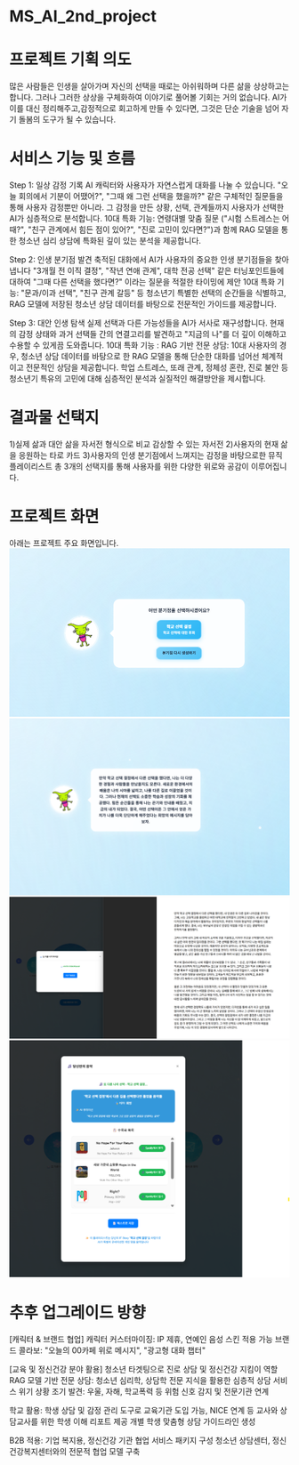 # MS_AI_2nd_project

# 프로젝트 기획 의도 
많은 사람들은 인생을 살아가며 자신의 선택을 때로는 아쉬워하며 다른 삶을 상상하고는 합니다.
그러나 그러한 상상을 구체화하여 이야기로 풀어볼 기회는 거의 없습니다.
AI가 이를 대신 정리해주고,감정적으로 회고하게 만들 수 있다면, 그것은 단순 기술을 넘어 자기 돌봄의 도구가 될 수 있습니다.


# 서비스 기능 및 흐름 
Step 1: 일상 감정 기록
AI 캐릭터와 사용자가 자연스럽게 대화를 나눌 수 있습니다.
"오늘 회의에서 기분이 어땠어?", "그때 왜 그런 선택을 했을까?" 같은 구체적인 질문들을 통해 사용자 감정뿐만 아니라. 그 감정을 만든 상황, 선택, 관계들까지 사용자가 선택한 AI가 심층적으로 분석합니다. 
10대 특화 기능: 연령대별 맞춤 질문 ("시험 스트레스는 어때?", "친구 관계에서 힘든 점이 있어?", "진로 고민이 있다면?")과 함께 RAG 모델을 통한 청소년 심리 상담에 특화된 깊이 있는 분석을 제공합니다.

Step 2: 인생 분기점 발견
축적된 대화에서 AI가 사용자의 중요한 인생 분기점들을 찾아냅니다
"3개월 전 이직 결정", "작년 연애 관계", 대학 전공 선택" 같은 터닝포인트들에 대하여 "그때 다른 선택을 했다면?" 이라는 질문을 적절한 타이밍에 제안 
10대 특화 기능: "문과/이과 선택", "친구 관계 갈등" 등 청소년기 특별한 선택의 순간들을 식별하고, RAG 모델에 저장된 청소년 상담 데이터를 바탕으로 전문적인 가이드를 제공합니다.

Step 3: 대안 인생 탐색
실제 선택과 다른 가능성들을 AI가 서사로 재구성합니다.
현재의 감정 상태와 과거 선택들 간의 연결고리를 발견하고 "지금의 나"를 더 깊이 이해하고 수용할 수 있게끔 도와줍니다. 
10대 특화 기능 : RAG 기반 전문 상담: 10대 사용자의 경우, 청소년 상담 데이터를 바탕으로 한 RAG 모델을 통해 단순한 대화를 넘어선 체계적이고 전문적인 상담을 제공합니다. 학업 스트레스, 또래 관계, 정체성 혼란, 진로 불안 등 청소년기 특유의 고민에 대해 심층적인 분석과 실질적인 해결방안을 제시합니다.

# 결과물 선택지
1)실제 삶과 대안 삶을 자서전 형식으로 비교 감상할 수 있는 자서전 
2)사용자의 현재 삶을 응원하는 타로 카드
3)사용자의 인생 분기점에서 느껴지는 감정을 바탕으로한 뮤직 플레이리스트
총 3개의 선택지를 통해 사용자를 위한 다양한 위로와 공감이 이루어집니다. 



# 프로젝트 화면
아래는 프로젝트 주요 화면입니다.
![if_story_selectmoment](images/if_story_selectmoment.png)
![if_story_summary](images/if_story_summary.png)
![if_story_autobio](images/if_story_autobio.png)
![result_music](images/result_music.png)


# 추후 업그레이드 방향
[캐릭터 & 브랜드 협업]
  캐릭터 커스터마이징: IP 제휴, 연예인 음성 스킨 적용 가능
  브랜드 콜라보: "오늘의 00카페 위로 메시지", "광고형 대화 챕터"

[교육 및 정신건강 분야 활용]
  청소년 타겟팅으로 진로 상담 및 정신건강 지킴이 역할
    RAG 모델 기반 전문 상담: 청소년 심리학, 상담학 전문 지식을 활용한 심층적 상담 서비스
    위기 상황 조기 발견: 우울, 자해, 학교폭력 등 위험 신호 감지 및 전문기관 연계

  학교 활용: 학생 상담 및 감정 관리 도구로 교육기관 도입 가능, NICE 연계 등
    교사와 상담교사를 위한 학생 이해 리포트 제공
    개별 학생 맞춤형 상담 가이드라인 생성

  B2B 적용: 기업 복지용, 정신건강 기관 협업 서비스 패키지 구성
    청소년 상담센터, 정신건강복지센터와의 전문적 협업 모델 구축
